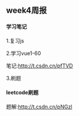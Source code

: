 ## week4周报

#### 学习笔记

1.复习js

2.学习vue1-60

笔记:http://t.csdn.cn/pfTVD

3.刷题

#### leetcode刷题

题解:http://t.csdn.cn/pNGzl

